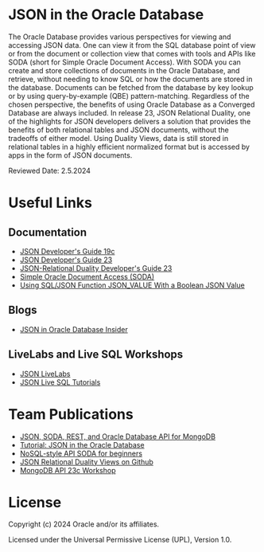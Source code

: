 # JSON in the Oracle Database

The Oracle Database provides various perspectives for viewing and accessing JSON data. One can view it from the SQL database point of view or from the document or collection view that comes with tools and APIs like SODA (short for Simple Oracle Document Access). With SODA you can create and store collections of documents in the Oracle Database, and retrieve, without needing to know SQL or how the documents are stored in the database. Documents can be fetched from the database by key lookup or by using query-by-example (QBE) pattern-matching. Regardless of the chosen perspective, the benefits of using Oracle Database as a Converged Database are always included. 
In release 23, JSON Relational Duality, one of the highlights for JSON developers delivers a solution that provides the benefits of both relational tables and JSON documents, without the tradeoffs of either model. Using Duality Views, data is still stored in relational tables in a highly efficient normalized format but is accessed by apps in the form of JSON documents. 

Reviewed Date: 2.5.2024

# Useful Links

## Documentation  
 
- [JSON Developer's Guide 19c](https://docs.oracle.com/en/database/oracle/oracle-database/19/adjsn/json-in-oracle-database.html#GUID-A8A58B49-13A5-4F42-8EA0-508951DAE0BB)
- [JSON Developer's Guide 23](https://docs.oracle.com/en/database/oracle/oracle-database/23/adjsn/index.html#Oracle%C2%AE-Database)
- [JSON-Relational Duality Developer's Guide 23](https://docs.oracle.com/en/database/oracle/oracle-database/23/jsnvu/index.html#Oracle%C2%AE-Database)
- [Simple Oracle Document Access (SODA)](https://docs.oracle.com/en/database/oracle/simple-oracle-document-access)
- [Using SQL/JSON Function JSON_VALUE With a Boolean JSON Value](https://docs.oracle.com/en/database/oracle/oracle-database/23/adjsn/function-JSON_VALUE.html#GUID-FD4E6FFA-8865-4682-B66A-79F77CBACD50)

## Blogs

- [JSON in Oracle Database Insider](https://blogs.oracle.com/database/category/db-json)

## LiveLabs and Live SQL Workshops

- [JSON LiveLabs](https://apexapps.oracle.com/pls/apex/f?p=133:100:108826594708002::::SEARCH:JSON)
- [JSON Live SQL Tutorials](https://livesql.oracle.com/apex/f?p=590:49::::RP::) 
  

# Team Publications

- [JSON, SODA, REST, and Oracle Database API for MongoDB](https://blogs.oracle.com/coretec/post/json-soda-rest-and-oracle-database-api-for-mongodb)
- [Tutorial: JSON in the Oracle Database](https://blogs.oracle.com/coretec/post/tutorial1-json-in-oracle)
- [NoSQL-style API SODA for beginners](https://blogs.oracle.com/coretec/post/nosql-style-api-soda-for-beginners)
- [JSON Relational Duality Views on Github](https://github.com/oracle-devrel/technology-engineering/tree/main/data-platform/core-converged-db/database-23c/json-relational-duality-views)
- [MongoDB API 23c Workshop](https://github.com/oracle-devrel/technology-engineering/tree/main/data-platform/core-converged-db/mongodb-api/workshop)

# License

Copyright (c) 2024 Oracle and/or its affiliates.

Licensed under the Universal Permissive License (UPL), Version 1.0.
